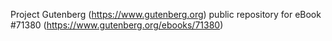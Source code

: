 Project Gutenberg (https://www.gutenberg.org) public repository
for eBook #71380 (https://www.gutenberg.org/ebooks/71380)
